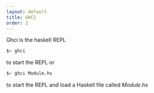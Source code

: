 ```yaml
---
layout: default
title: GHCI
order: 2
---
```


Ghci is the haskell REPL

```bash
$> ghci
```

to start the REPL or

```bash
$> ghci Module.hs
```

to start the REPL and load a Haskell file called <em>Module.hs</em>

